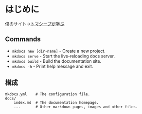 # はじめに

僕のサイト→[トマシープが学ぶ](https://bibinbaleo.hatenablog.com/).

## Commands

* `mkdocs new [dir-name]` - Create a new project.
* `mkdocs serve` - Start the live-reloading docs server.
* `mkdocs build` - Build the documentation site.
* `mkdocs -h` - Print help message and exit.

## 構成

    mkdocs.yml    # The configuration file.
    docs/
        index.md  # The documentation homepage.
        ...       # Other markdown pages, images and other files.
